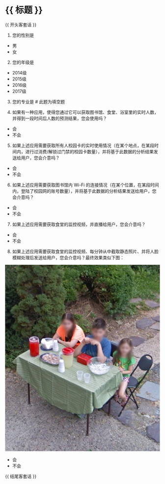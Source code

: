 # {{ 标题 }}

{{ 开头客套话 }}


1. 您的性别是

 + 男
 + 女

2. 您的年级是

 + 2014级
 + 2015级
 + 2016级
 + 2017级

3. 您的专业是    # 此题为填空题

4. 如果有一种应用，使得您通过它可以获取图书馆、食堂、浴室里的实时人数，并得到一段时间后人数的预测结果，您会使用吗？

 + 会
 + 不会

5. 如果上述应用需要获取所有人校园卡的实时使用情况（在某个地点，在某段时间内，进行过消费/解锁过门禁的校园卡数量），并将基于此数据的分析结果发送给用户，您会介意吗？

 + 会
 + 不会

6. 如果上述应用需要获取图书馆内 Wi-Fi 的连接情况（在某个位置，在某段时间内，登陆了校园网的账号数量），并将基于此数据的分析结果发送给用户，您会介意吗？

 + 会
 + 不会

7. 如果上述应用需要获取食堂的监控视频，并直播给用户，您会介意吗？

 + 会
 + 不会

8. 如果上述应用需要获取食堂的监控视频、每分钟从中截取静态照片、并将人脸模糊处理后发送给用户，您会介意吗？最终效果类似下图：

[![blurred face example][1]][1]

 + 会
 + 不会

  [1]: /assets/images/blurred_face_example.jpg


{{ 结尾客套话 }}
